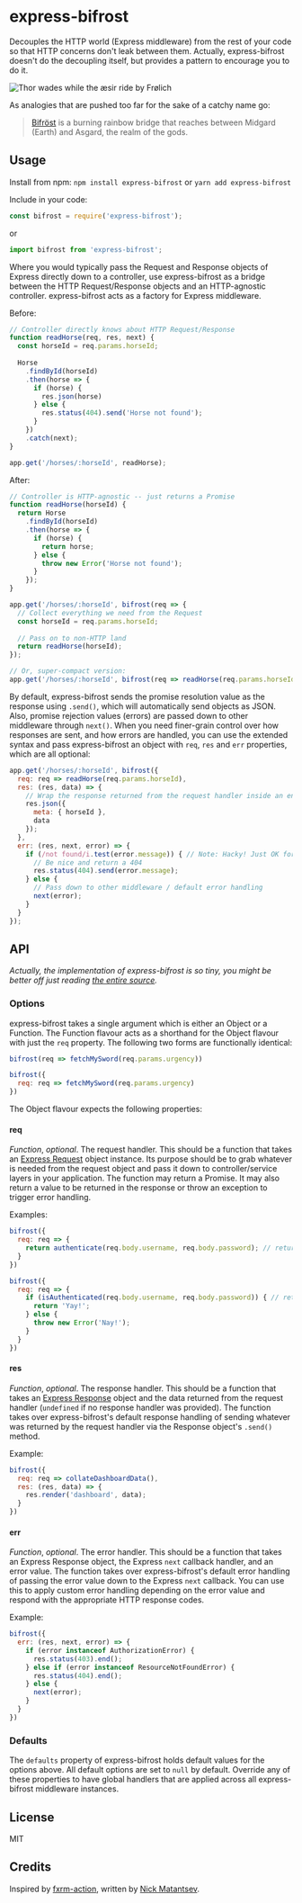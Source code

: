 # express-bifrost
Decouples the HTTP world (Express middleware) from the rest of your code so that HTTP concerns don't leak between them. Actually, express-bifrost doesn't do the decoupling itself, but provides a pattern to encourage you to do it.

![Thor wades while the æsir ride by Frølich](https://cloud.githubusercontent.com/assets/50832/21269637/76d0ce1c-c381-11e6-901b-3ea18580322c.jpg)

As analogies that are pushed too far for the sake of a catchy name go:

> [Bifröst](https://en.wikipedia.org/wiki/Bifr%C3%B6st) is a burning rainbow bridge that reaches between Midgard (Earth) and Asgard, the realm of the gods.

## Usage

Install from npm: `npm install express-bifrost` or `yarn add express-bifrost`

Include in your code:

```js
const bifrost = require('express-bifrost');
```

or

```js
import bifrost from 'express-bifrost';
```

Where you would typically pass the Request and Response objects of Express directly down to a controller, use express-bifrost as a bridge between the HTTP Request/Response objects and an HTTP-agnostic controller. express-bifrost acts as a factory for Express middleware.

Before:

```js
// Controller directly knows about HTTP Request/Response
function readHorse(req, res, next) {
  const horseId = req.params.horseId;
  
  Horse
    .findById(horseId)
    .then(horse => {
      if (horse) {
        res.json(horse)
      } else {
        res.status(404).send('Horse not found');
      }
    })
    .catch(next);
}

app.get('/horses/:horseId', readHorse);
```

After:

```js
// Controller is HTTP-agnostic -- just returns a Promise
function readHorse(horseId) {  
  return Horse
    .findById(horseId)
    .then(horse => {
      if (horse) {
        return horse;
      } else {
        throw new Error('Horse not found');
      }
    });
}

app.get('/horses/:horseId', bifrost(req => {
  // Collect everything we need from the Request
  const horseId = req.params.horseId;
  
  // Pass on to non-HTTP land
  return readHorse(horseId);
});

// Or, super-compact version:
app.get('/horses/:horseId', bifrost(req => readHorse(req.params.horseId));
```

By default, express-bifrost sends the promise resolution value as the response using `.send()`, which will automatically send objects as JSON. Also, promise rejection values (errors) are passed down to other middleware through `next()`. When you need finer-grain control over how responses are sent, and how errors are handled, you can use the extended syntax and pass express-bifrost an object with `req`, `res` and `err` properties, which are all optional:

```js
app.get('/horses/:horseId', bifrost({
  req: req => readHorse(req.params.horseId),
  res: (res, data) => {
    // Wrap the response returned from the request handler inside an envelope
    res.json({
      meta: { horseId },
      data
    });
  },
  err: (res, next, error) => {
    if (/not found/i.test(error.message)) { // Note: Hacky! Just OK for the sake of this example.
      // Be nice and return a 404
      res.status(404).send(error.message);
    } else {
      // Pass down to other middleware / default error handling
      next(error);
    }
  }
});
```

## API

_Actually, the implementation of express-bifrost is so tiny, you might be better off just reading [the entire source](index.js)._

### Options

express-bifrost takes a single argument which is either an Object or a Function. The Function flavour acts as a shorthand for the Object flavour with just the `req` property. The following two forms are functionally identical:

```js
bifrost(req => fetchMySword(req.params.urgency))

bifrost({
  req: req => fetchMySword(req.params.urgency)
})
```

The Object flavour expects the following properties:

#### req

_Function_, _optional_. The request handler. This should be a function that takes an [Express Request](http://expressjs.com/en/api.html#req) object instance. Its purpose should be to grab whatever is needed from the request object and pass it down to controller/service layers in your application. The function may return a Promise. It may also return a value to be returned in the response or throw an exception to trigger error handling.

Examples:

```js
bifrost({
  req: req => {
    return authenticate(req.body.username, req.body.password); // returns a Promise
  }
})

bifrost({
  req: req => {
    if (isAuthenticated(req.body.username, req.body.password)) { // returns a Boolean
      return 'Yay!';
    } else {
      throw new Error('Nay!');
    }
  }
})
```

#### res

_Function_, _optional_. The response handler. This should be a function that takes an [Express Response](http://expressjs.com/en/api.html#res) object and the data returned from the request handler (`undefined` if no response handler was provided). The function takes over express-bifrost's default response handling of sending whatever was returned by the request handler via the Response object's `.send()` method.

Example:

```js
bifrost({
  req: req => collateDashboardData(),
  res: (res, data) => {
    res.render('dashboard', data);
  }
})
```

#### err

_Function_, _optional_. The error handler. This should be a function that takes an Express Response object, the Express `next` callback handler, and an error value. The function takes over express-bifrost's default error handling of passing the error value down to the Express `next` callback. You can use this to apply custom error handling depending on the error value and respond with the appropriate HTTP response codes. 

Example:

```js
bifrost({
  err: (res, next, error) => {
    if (error instanceof AuthorizationError) {
      res.status(403).end();
    } else if (error instanceof ResourceNotFoundError) {
      res.status(404).end();
    } else {
      next(error);
    }
  }
})
```

### Defaults

The `defaults` property of express-bifrost holds default values for the options above. All default options are set to `null` by default. Override any of these properties to have global handlers that are applied across all express-bifrost middleware instances.

## License

MIT

## Credits

Inspired by [fxrm-action](https://github.com/fxrm/fxrm-action), written by [Nick Matantsev](https://github.com/unframework).
